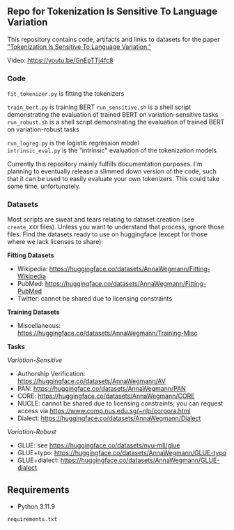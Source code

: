 ## Repo for Tokenization Is Sensitive To Language Variation

This repository contains code, artifacts and links to datasets for the paper ["Tokenization Is Sensitive To Language Variation."](https://arxiv.org/pdf/2502.15343) 

Video: https://youtu.be/GnEpTTj4fc8

### Code

`fit_tokenizer.py` is fitting the tokenizers

`train_bert.py` is training BERT
`run_sensitive.sh` is a shell script demonstrating the evaluation of trained BERT on variation-sensitive tasks  
`run_robust.sh` is a shell script demonstrating the evaluation of trained BERT on variation-robust tasks 

`run_logreg.py` is the logistic regression model  
`intrinsic_eval.py` is the "intrinsic" evaluation of the tokenization models  

Currently this repository mainly fulfills documentation purposes. 
I'm planning to eventually release a slimmed down version of the code, such that it can be used to easily evaluate your own tokenizers. 
This could take some time, unfortunately.

### Datasets

Most scripts are sweat and tears relating to dataset creation (see `create_XXX` files). Unless you want to understand that process, ignore those files. 
Find the datasets ready to use on huggingface (except for those where we lack licenses to share):

**Fitting Datasets**
- Wikipedia: https://huggingface.co/datasets/AnnaWegmann/Fitting-Wikipedia
- PubMed: https://huggingface.co/datasets/AnnaWegmann/Fitting-PubMed
- Twitter: cannot be shared due to licensing constraints

**Training Datasets**
- Miscellaneous: https://huggingface.co/datasets/AnnaWegmann/Training-Misc

**Tasks**  

*Variation-Sensitive*
- Authorship Verification: https://huggingface.co/datasets/AnnaWegmann/AV
- PAN: https://huggingface.co/datasets/AnnaWegmann/PAN
- CORE: https://huggingface.co/datasets/AnnaWegmann/CORE
- NUCLE: cannot be shared due to licensing constraints; you can request access via https://www.comp.nus.edu.sg/~nlp/corpora.html
- Dialect: https://huggingface.co/datasets/AnnaWegmann/Dialect

*Variation-Robust*
- GLUE: see https://huggingface.co/datasets/nyu-mll/glue
- GLUE+typo: https://huggingface.co/datasets/AnnaWegmann/GLUE-typo
- GLUE+dialect: https://huggingface.co/datasets/AnnaWegmann/GLUE-dialect

## Requirements

- Python 3.11.9  

`requirements.txt`